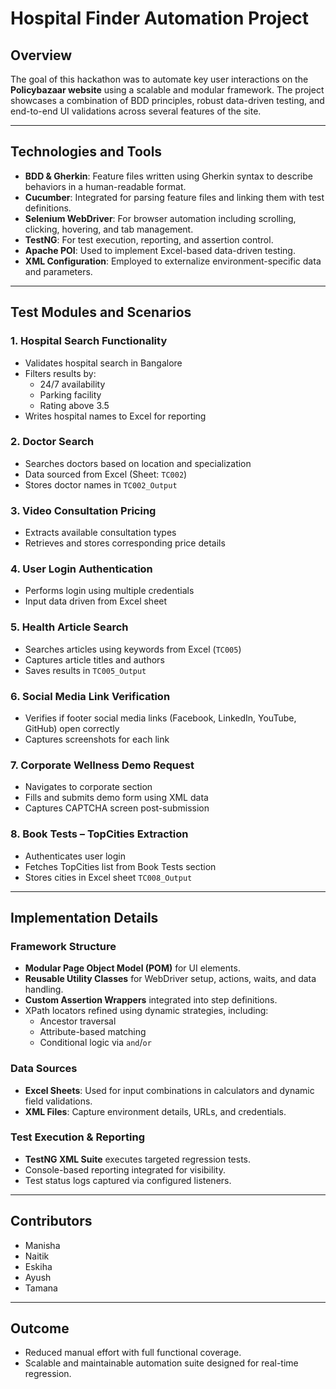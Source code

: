# Hospital Finder Automation Project

## Overview
The goal of this hackathon was to automate key user interactions on the **Policybazaar website** using a scalable and modular framework. The project showcases a combination of BDD principles, robust data-driven testing, and end-to-end UI validations across several features of the site.

---

## Technologies and Tools

- **BDD & Gherkin**: Feature files written using Gherkin syntax to describe behaviors in a human-readable format.
- **Cucumber**: Integrated for parsing feature files and linking them with test definitions.
- **Selenium WebDriver**: For browser automation including scrolling, clicking, hovering, and tab management.
- **TestNG**: For test execution, reporting, and assertion control.
- **Apache POI**: Used to implement Excel-based data-driven testing.
- **XML Configuration**: Employed to externalize environment-specific data and parameters.

---

## Test Modules and Scenarios

### 1. **Hospital Search Functionality**
- Validates hospital search in Bangalore
- Filters results by:
  - 24/7 availability
  - Parking facility
  - Rating above 3.5
- Writes hospital names to Excel for reporting

### 2. **Doctor Search**
- Searches doctors based on location and specialization
- Data sourced from Excel (Sheet: `TC002`)
- Stores doctor names in `TC002_Output`

### 3. **Video Consultation Pricing**
- Extracts available consultation types
- Retrieves and stores corresponding price details

### 4. **User Login Authentication**
- Performs login using multiple credentials
- Input data driven from Excel sheet

### 5. **Health Article Search**
- Searches articles using keywords from Excel (`TC005`)
- Captures article titles and authors
- Saves results in `TC005_Output`

### 6. **Social Media Link Verification**
- Verifies if footer social media links (Facebook, LinkedIn, YouTube, GitHub) open correctly
- Captures screenshots for each link

### 7. **Corporate Wellness Demo Request**
- Navigates to corporate section
- Fills and submits demo form using XML data
- Captures CAPTCHA screen post-submission

### 8. **Book Tests – TopCities Extraction**
- Authenticates user login
- Fetches TopCities list from Book Tests section
- Stores cities in Excel sheet `TC008_Output`

---

## Implementation Details

### Framework Structure
- **Modular Page Object Model (POM)** for UI elements.
- **Reusable Utility Classes** for WebDriver setup, actions, waits, and data handling.
- **Custom Assertion Wrappers** integrated into step definitions.
- XPath locators refined using dynamic strategies, including:
  - Ancestor traversal
  - Attribute-based matching
  - Conditional logic via `and`/`or`

### Data Sources
- **Excel Sheets**: Used for input combinations in calculators and dynamic field validations.
- **XML Files**: Capture environment details, URLs, and credentials.

### Test Execution & Reporting
- **TestNG XML Suite** executes targeted regression tests.
- Console-based reporting integrated for visibility.
- Test status logs captured via configured listeners.

---

## Contributors
- Manisha  
- Naitik  
- Eskiha  
- Ayush  
- Tamana

---

## Outcome

- Reduced manual effort with full functional coverage.
- Scalable and maintainable automation suite designed for real-time regression.

